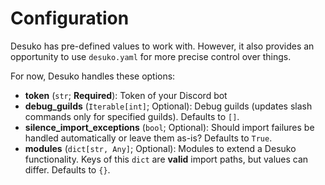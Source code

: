 # Configuration

Desuko has pre-defined values to work with. However, it also provides an opportunity to use `desuko.yaml` for more precise control over things.

For now, Desuko handles these options:

* **token** (`str`; **Required**): Token of your Discord bot
* **debug_guilds** (`Iterable[int]`; Optional): Debug guilds (updates slash commands only for specified guilds). Defaults to `[]`.
* **silence_import_exceptions** (`bool`; Optional): Should import failures be handled automatically or leave them as-is? Defaults to `True`.
* **modules** (`dict[str, Any]`; Optional): Modules to extend a Desuko functionality. Keys of this `dict` are **valid** import paths, but values can differ. Defaults to `{}`.
